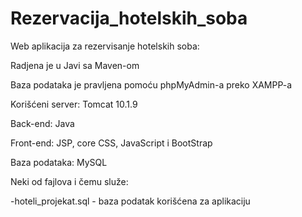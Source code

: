 # Rezervacija_hotelskih_soba

Web aplikacija za rezervisanje hotelskih soba:

Radjena je u Javi sa Maven-om

Baza podataka je pravljena pomoću phpMyAdmin-a preko XAMPP-a

Korišćeni server: Tomcat 10.1.9

Back-end: Java

Front-end: JSP, core CSS, JavaScript i BootStrap

Baza podataka: MySQL

Neki od fajlova i čemu služe:

-hoteli_projekat.sql - baza podatak korišćena za aplikaciju
